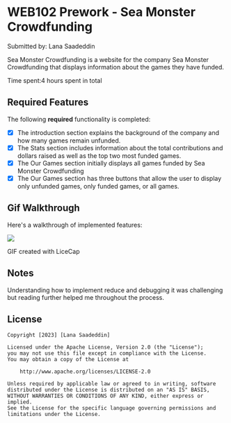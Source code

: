 # WEB102 Prework -  Sea Monster Crowdfunding

Submitted by: Lana Saadeddin

Sea Monster Crowdfunding is a website for the company Sea Monster Crowdfunding that displays information about the games they have funded.

Time spent:4 hours spent in total

## Required Features

The following **required** functionality is completed:

* [x] The introduction section explains the background of the company and how many games remain unfunded.
* [x] The Stats section includes information about the total contributions and dollars raised as well as the top two most funded games.
* [x] The Our Games section initially displays all games funded by Sea Monster Crowdfunding
* [x] The Our Games section has three buttons that allow the user to display only unfunded games, only funded games, or all games.

## Gif Walkthrough

Here's a walkthrough of implemented features:

![](https://github.com/lanasaad/web102_prework/blob/c8d78ccfaa25eb65ca69cecfdabe66195b152f08/assets/preworkcodepath.gif)

<!-- Replace this with whatever GIF tool you used! -->
GIF created with LiceCap 
<!-- Recommended tools:
[Kap](https://getkap.co/) for macOS
[ScreenToGif](https://www.screentogif.com/) for Windows
[peek](https://github.com/phw/peek) for Linux. -->

## Notes
Understanding how to implement reduce and debugging it was challenging but reading further helped me throughout the process.

## License

    Copyright [2023] [Lana Saadeddin]

    Licensed under the Apache License, Version 2.0 (the "License");
    you may not use this file except in compliance with the License.
    You may obtain a copy of the License at

        http://www.apache.org/licenses/LICENSE-2.0

    Unless required by applicable law or agreed to in writing, software
    distributed under the License is distributed on an "AS IS" BASIS,
    WITHOUT WARRANTIES OR CONDITIONS OF ANY KIND, either express or implied.
    See the License for the specific language governing permissions and
    limitations under the License.